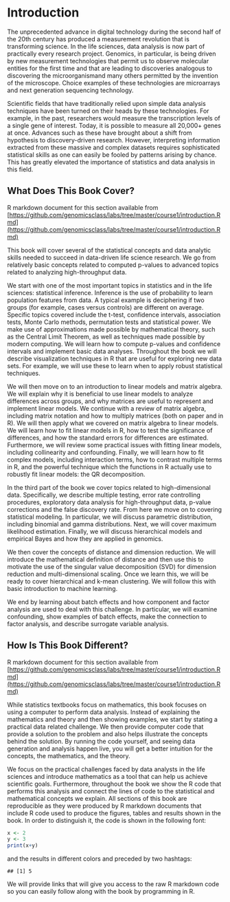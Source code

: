 # Introduction

The unprecedented advance in digital technology during the second half of the 20th century has produced a measurement revolution that is transforming science. In the life sciences, data analysis is now part of practically every research project. Genomics, in particular, is being driven by new measurement technologies that permit us to observe molecular entities for the first time and that are leading to discoveries analogous to discovering the microorganismand many others permitted by the invention of the microscope. Choice examples of these technologies are microarrays and next generation sequencing technology.  

Scientific fields that have traditionally relied upon simple data analysis techniques have been turned on their heads by these technologies. For example,  in the past, researchers would measure the transcription levels of a single gene of interest. Today, it is possible to measure all 20,000+ genes at once.  Advances such as these have brought about a shift from hypothesis to discovery-driven research. However, interpreting information extracted from these massive and complex datasets requires sophisticated statistical skills as one can easily be fooled by patterns arising by chance. This has greatly elevated the importance of statistics and data analysis in this field.

## What Does This Book Cover?

R markdown document for this section available from [https://github.com/genomicsclass/labs/tree/master/course1/introduction.Rmd](https://github.com/genomicsclass/labs/tree/master/course1/introduction.Rmd)

This book will cover several of the statistical concepts and data analytic skills needed to succeed in data-driven life science research. We go from relatively basic concepts related to computed p-values to advanced topics related to analyzing high-throughput data.

We start with one of the most important topics in statistics and in the life sciences: statistical inference. Inference is the use of probability to learn population features from data. A typical example is deciphering if two groups (for example, cases versus controls) are different on average. Specific topics covered include the t-test, confidence intervals, association tests, Monte Carlo methods, permutation tests and statistical power. We make use of approximations made possible by mathematical theory, such as the Central Limit Theorem, as well as techniques made possible by modern computing. We will learn how to compute p-values and confidence intervals and implement basic data analyses. Throughout the book we will describe visualization techniques in R that are useful for exploring new data sets. For example, we will use these to learn when to apply robust statistical techniques.

We will then move on to an introduction to linear models and matrix algebra. We will explain why it is beneficial to use linear models to analyze differences across groups, and why matrices are useful to represent and implement linear models. We continue with a review of matrix algebra, including matrix notation and how to multiply matrices (both on paper and in R). We will then apply what we covered on matrix algebra to linear models. We will learn how to fit linear models in R, how to test the significance of differences, and how the standard errors for differences are estimated. Furthermore, we will review some practical issues with fitting linear models, including collinearity and confounding. Finally, we will learn how to fit complex models, including interaction terms, how to contrast multiple terms in R, and the powerful technique which the functions in R actually use to robustly fit linear models: the QR decomposition.

In the third part of the book we cover topics related to high-dimensional data. Specifically, we describe multiple testing, error rate controlling procedures, exploratory data analysis for high-throughput data, p-value corrections and the false discovery rate. From here we move on to covering statistical modeling. In particular, we will discuss parametric distribution, including binomial and gamma distributions. Next, we will cover maximum likelihood estimation. Finally, we will discuss hierarchical models and empirical Bayes and how they are applied in genomics.

We then cover the concepts of distance and dimension reduction. We will introduce the mathematical definition of distance and then use this to motivate the use of the singular value decomposition (SVD) for dimension reduction and multi-dimensional scaling. Once we learn this, we will be ready to cover hierarchical and k-mean clustering. We will follow this with basic introduction to machine learning.

We end by learning about batch effects and how component and factor analysis are used to deal with this challenge. In particular, we will examine confounding, show examples of batch effects, make the connection to factor analysis, and describe surrogate variable analysis. 

## How Is This Book Different?

R markdown document for this section available from [https://github.com/genomicsclass/labs/tree/master/course1/introduction.Rmd](https://github.com/genomicsclass/labs/tree/master/course1/introduction.Rmd)

While statistics textbooks focus on mathematics, this book focuses on using a computer to perform data analysis. Instead of explaining the mathematics and theory and then showing examples, we start by stating a practical data related challenge. We then provide computer code that provide a solution to the problem and also helps illustrate the concepts behind the solution. By running the code yourself, and seeing data generation and analysis happen live, you will get a better intuition for the concepts, the mathematics, and the theory.

We focus on the practical challenges faced by data analysts in the life sciences and introduce mathematics as a tool that can help us achieve scientific goals. Furthermore, throughout the book we show the R code that performs this analysis and connect the lines of code to the statistical and mathematical concepts we explain. All sections of this book are reproducible as they were produced by R markdown documents that include R code used to produce the figures, tables and results shown in the book. In order to distinguish it, the code is shown in the following font:


```r
x <- 2
y <- 3
print(x+y)
```

and the results in different colors and preceded by two hashtags:


```
## [1] 5
```

We will provide links that will give you access to the raw R markdown code so you can easily follow along with the book by programming in R.










